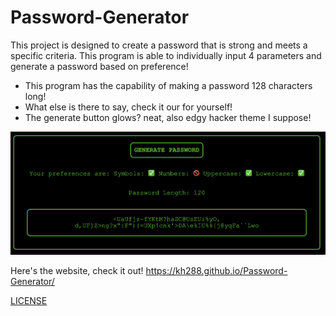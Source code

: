 # Password-Generator

This project is designed to create a password that is strong and meets a specific criteria.
This program is able to individually input 4 parameters and generate a password based on preference!

<ul>
<li>This program has the capability of making a password 128 characters long!</li>
<li>What else is there to say, check it our for yourself!</li>
<li>The generate button glows? neat, also edgy hacker theme I suppose!</li>
</ul>

![](assets/images/snip.png)

Here's the website, check it out! https://kh288.github.io/Password-Generator/
<br>
 
[LICENSE](/LICENSE.txt)